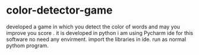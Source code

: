 # color-detector-game
developed a game in which you detect the color of words and may you improve you score . it is developed in python
i am using Pycharm ide for this software 
no need any envirment.
import the libraries in ide.
run as normal pythom program.
